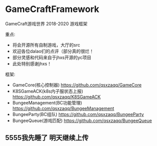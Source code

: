 # GameCraftFramework
GameCraft游戏世界 2018-2020 游戏框架

重点:
- 将会开源所有自制游戏，大厅的src
- 欢迎各位dalao们的点评（部分真的很烂！
- 部分灵感和代码来自于jhxs开源的yc项目
- 此处特别感谢jhxs！

框架:
- GameCore(核心控制器) https://github.com/qsxzaqq/GameCore
- K8SGameACK(k8s内子服状态上报) https://github.com/qsxzaqq/K8SGameACK
- BungeeManagement(BC功能管理) https://github.com/qsxzaqq/BungeeManagement
- BungeeParty(BC组队) https://github.com/qsxzaqq/BungeeParty
- BungeeQueue(游戏匹配) https://github.com/qsxzaqq/BungeeQueue

## 5555我先睡了 明天继续上传
